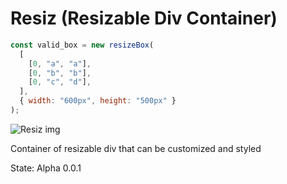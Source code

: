 # Resiz (Resizable Div Container)

```js
const valid_box = new resizeBox(
  [
    [0, "a", "a"],
    [0, "b", "b"],
    [0, "c", "d"],
  ],
  { width: "600px", height: "500px" }
);
```

![Resiz img](https://i.imgur.com/1Kfy7La.png)

Container of resizable div that can be customized and styled

State: Alpha 0.0.1


